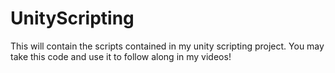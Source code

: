 # UnityScripting
This will contain the scripts contained in my unity scripting project. You may take this code and use it to follow along in my videos!
